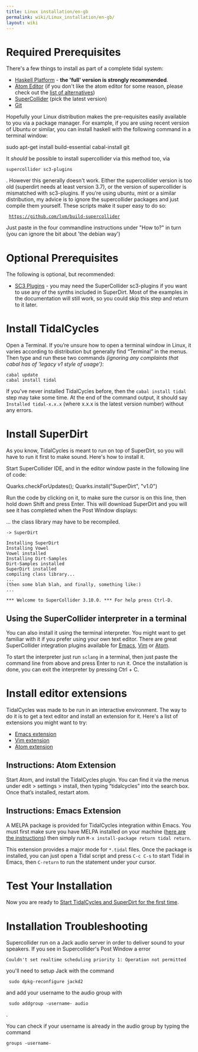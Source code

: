 ```yaml
---
title: Linux installation/en-gb
permalink: wiki/Linux_installation/en-gb/
layout: wiki
---
```


# Required Prerequisites

There's a few things to install as part of a complete tidal system:

<div class="mw-translate-fuzzy">

-   [Haskell Platform](https://www.haskell.org/platform/) - **the 'full'
    version is strongly recommended**.
-   [Atom Editor](https://atom.io/) (if you don't like the atom editor
    for some reason, please check out the [list of
    alternatives](/wiki/List_of_tidal_editors "wikilink"))
-   [SuperCollider](http://supercollider.github.io/download) (pick the
    latest version)
-   [Git](https://git-scm.com/)

</div>
<div class="mw-translate-fuzzy">

Hopefully your Linux distribution makes the pre-requisites easily
available to you via a package manager. For example, if you are using
recent version of Ubuntu or similar, you can install haskell with the
following command in a terminal window:

</div>
<div class="mw-translate-fuzzy">

sudo apt-get install build-essential cabal-install git

</div>
<div class="mw-translate-fuzzy">

It *should* be possible to install supercollider via this method too,
via

``` shell
supercollider sc3-plugins
```

. However this generally doesn't work. Either the supercollider version
is too old (superdirt needs at least version 3.7), or the version of
supercollider is mismatched with sc3-plugins. If you're using ubuntu,
mint or a similar distribution, my advice is to ignore the supercollider
packages and just compile them yourself. These scripts make it super
easy to do so:

` `[`https://github.com/lvm/build-supercollider`](https://github.com/lvm/build-supercollider)

</div>

Just paste in the four commandline instructions under "How to?" in turn
(you can ignore the bit about 'the debian way')

# Optional Prerequisites

The following is optional, but recommended:

-   [SC3 Plugins](https://supercollider.github.io/sc3-plugins/) - you
    may need the SuperCollider sc3-plugins if you want to use any of the
    synths included in SuperDirt. Most of the examples in the
    documentation will still work, so you could skip this step and
    return to it later.

# Install TidalCycles

Open a Terminal. If you’re unsure how to open a terminal window in
Linux, it varies according to distribution but generally find “Terminal”
in the menus. Then type and run these two commands *(ignoring any
complaints that cabal has of 'legacy v1 style of usage')*:

`cabal update`  
`cabal install tidal`

If you've never installed TidalCycles before, then the
`cabal install tidal` step may take some time. At the end of the command
output, it should say `Installed tidal-x.x.x` (where x.x.x is the latest
version number) without any errors.

# Install SuperDirt

<div class="mw-translate-fuzzy">

As you know, TidalCycles is meant to run on top of SuperDirt, so you
will have to run it first to make sound. Here's how to install it.

</div>

Start SuperCollider IDE, and in the editor window paste in the following
line of code:

<div class="mw-translate-fuzzy">

Quarks.checkForUpdates(); Quarks.install("SuperDirt", "v1.0")

</div>
<div class="mw-translate-fuzzy">

Run the code by clicking on it, to make sure the cursor is on this line,
then hold down Shift and press Enter. This will download SuperDirt and
you will see it has completed when the Post Window displays:

</div>
<div class="mw-translate-fuzzy">

... the class library may have to be recompiled.

`-> SuperDirt`

</div>

``` plaintext
Installing SuperDirt
Installing Vowel
Vowel installed
Installing Dirt-Samples
Dirt-Samples installed
SuperDirt installed
compiling class library...
...
(then some blah blah, and finally, something like:)
...

*** Welcome to SuperCollider 3.10.0. *** For help press Ctrl-D.
```

## Using the SuperCollider interpreter in a terminal

You can also install it using the terminal interpreter. You might want
to get familiar with it if you prefer using your own text editor. There
are great SuperCollider integration plugins available for
[Emacs](https://github.com/supercollider/scel),
[Vim](https://github.com/supercollider/scvim) or
[Atom](https://atom.io/packages/supercollider).

To start the interpreter just run `sclang` in a terminal, then just
paste the command line from above and press Enter to run it. Once the
installation is done, you can exit the interpreter by pressing Ctrl + C.

# Install editor extensions

TidalCycles was made to be run in an interactive environment. The way to
do it is to get a text editor and install an extension for it. Here's a
list of extensions you might want to try:

-   [Emacs extension](https://github.com/supercollider/scel)
-   [Vim extension](https://github.com/supercollider/scvim)
-   [Atom extension](https://github.com/crucialfelix/atom-supercollider)

## Instructions: Atom Extension

Start Atom, and install the TidalCycles plugin. You can find it via the
menus under edit &gt; settings &gt; install, then typing “tidalcycles”
into the search box. Once that’s installed, restart atom.

## Instructions: Emacs Extension

<div class="mw-translate-fuzzy">

A MELPA package is provided for TidalCycles integration within Emacs.
You must first make sure you have MELPA installed on your machine ([here
are the instructions](https://melpa.org/#/getting-started)) then simply
run `M-x install-package return tidal return`.

</div>

This extension provides a major mode for `*.tidal` files. Once the
package is installed, you can just open a Tidal script and press
`C-c C-s` to start Tidal in Emacs, then `C-return` to run the statement
under your cursor.

# Test Your Installation

Now you are ready to [Start TidalCycles and SuperDirt for the first
time](/wiki/Start_tidalcycles_and_superdirt_for_the_first_time "wikilink").

# Installation Troubleshooting

Supercollider run on a Jack audio server in order to deliver sound to
your speakers. If you see in Supercollider's Post Window a error

    Couldn't set realtime scheduling priority 1: Operation not permitted

you'll need to setup Jack with the command

     sudo dpkg-reconfigure jackd2 

and add your username to the audio group with

     sudo addgroup -username- audio 

.

<div class="mw-translate-fuzzy">

You can check if your username is already in the audio group by typing
the command

    groups -username-

</div>
